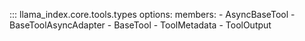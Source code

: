 ::: llama_index.core.tools.types
options:
members: - AsyncBaseTool - BaseToolAsyncAdapter - BaseTool - ToolMetadata - ToolOutput
